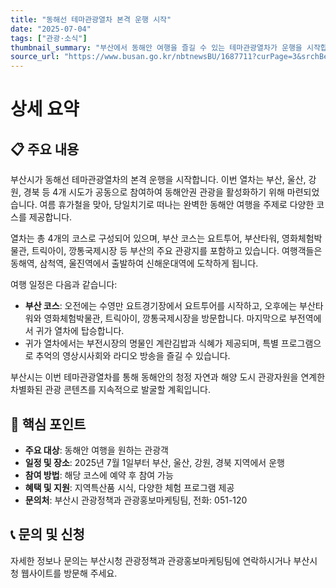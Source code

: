 ```yaml
---
title: "동해선 테마관광열차 본격 운행 시작"
date: "2025-07-04"
tags: ["관광·소식"]
thumbnail_summary: "부산에서 동해안 여행을 즐길 수 있는 테마관광열차가 운행을 시작합니다!"
source_url: "https://www.busan.go.kr/nbtnewsBU/1687711?curPage=3&srchBeginDt=&srchEndDt=&srchKey=&srchText="
---
```


# 상세 요약

## 📋 주요 내용
부산시가 동해선 테마관광열차의 본격 운행을 시작합니다. 이번 열차는 부산, 울산, 강원, 경북 등 4개 시도가 공동으로 참여하여 동해안권 관광을 활성화하기 위해 마련되었습니다. 여름 휴가철을 맞아, 당일치기로 떠나는 완벽한 동해안 여행을 주제로 다양한 코스를 제공합니다.

열차는 총 4개의 코스로 구성되어 있으며, 부산 코스는 요트투어, 부산타워, 영화체험박물관, 트릭아이, 깡통국제시장 등 부산의 주요 관광지를 포함하고 있습니다. 여행객들은 동해역, 삼척역, 울진역에서 출발하여 신해운대역에 도착하게 됩니다.

여행 일정은 다음과 같습니다:
- **부산 코스**: 오전에는 수영만 요트경기장에서 요트투어를 시작하고, 오후에는 부산타워와 영화체험박물관, 트릭아이, 깡통국제시장을 방문합니다. 마지막으로 부전역에서 귀가 열차에 탑승합니다.
- 귀가 열차에서는 부전시장의 명물인 계란김밥과 식혜가 제공되며, 특별 프로그램으로 추억의 영상시사회와 라디오 방송을 즐길 수 있습니다.

부산시는 이번 테마관광열차를 통해 동해안의 청정 자연과 해양 도시 관광자원을 연계한 차별화된 관광 콘텐츠를 지속적으로 발굴할 계획입니다.

## 🎯 핵심 포인트
- **주요 대상**: 동해안 여행을 원하는 관광객
- **일정 및 장소**: 2025년 7월 1일부터 부산, 울산, 강원, 경북 지역에서 운행
- **참여 방법**: 해당 코스에 예약 후 참여 가능
- **혜택 및 지원**: 지역특산품 시식, 다양한 체험 프로그램 제공
- **문의처**: 부산시 관광정책과 관광홍보마케팅팀, 전화: 051-120

## 📞 문의 및 신청
자세한 정보나 문의는 부산시청 관광정책과 관광홍보마케팅팀에 연락하시거나 부산시청 웹사이트를 방문해 주세요.